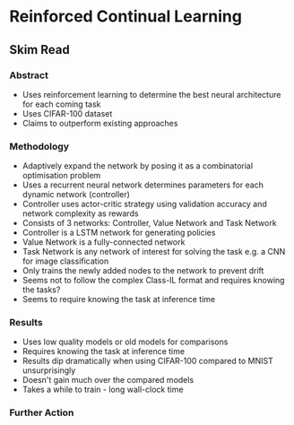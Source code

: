 # Reinforced Continual Learning
## Skim Read
### Abstract
* Uses reinforcement learning to determine the best neural architecture for each coming task
* Uses CIFAR-100 dataset
* Claims to outperform existing approaches

### Methodology
* Adaptively expand the network by posing it as a combinatorial optimisation problem
* Uses a recurrent neural network determines parameters for each dynamic network (controller)
* Controller uses actor-critic strategy using validation accuracy and network complexity as rewards
* Consists of 3 networks: Controller, Value Network and Task Network
* Controller is a LSTM network for generating policies
* Value Network is a fully-connected network
* Task Network is any network of interest for solving the task e.g. a CNN for image classification
* Only trains the newly added nodes to the network to prevent drift
* Seems not to follow the complex Class-IL format and requires knowing the tasks?
* Seems to require knowing the task at inference time

### Results
* Uses low quality models or old models for comparisons
* Requires knowing the task at inference time
* Results dip dramatically when using CIFAR-100 compared to MNIST unsurprisingly
* Doesn't gain much over the compared models
* Takes a while to train - long wall-clock time

### Further Action
